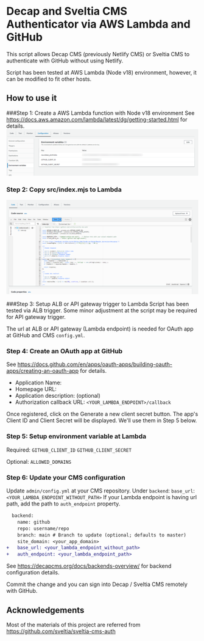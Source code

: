 # Decap and Sveltia CMS Authenticator via AWS Lambda and GitHub
This script allows Decap CMS (previously Netlify CMS) or Sveltia CMS to authenticate with GitHub without using Netlify.

Script has been tested at AWS Lambda (Node v18) environment, however, it can be modified to fit other hosts.

## How to use it
###Step 1: Create a AWS Lambda function with Node v18 environment
See https://docs.aws.amazon.com/lambda/latest/dg/getting-started.html for details.
![AWS Lambda Environment Variables](https://raw.githubusercontent.com/lubu12/decap-sveltia-cms-auth-lambda/394d947965b7f1d4c8da5f5eda4359c54c18be61/img/sveltia-cms-auth-Lambda.png)

### Step 2: Copy src/index.mjs to Lambda
![AWS Lambda Script](https://raw.githubusercontent.com/lubu12/decap-sveltia-cms-auth-lambda/394d947965b7f1d4c8da5f5eda4359c54c18be61/img/sveltia-cms-auth-Lambda%20(1).png)

###Step 3: Setup ALB or API gateway trigger to Lambda
Script has been tested via ALB trigger. Some minor adjustment at the script may be required for API gateway trigger.

The url at ALB or API gateway (Lambda endpoint) is needed for OAuth app at GitHub and CMS `config.yml`.

### Step 4: Create an OAuth app at GitHub
See https://docs.github.com/en/apps/oauth-apps/building-oauth-apps/creating-an-oauth-app for details.

- Application Name: <Your favorite app name>
- Homepage URL: <Your favorite app url>
- Application description: (optional)
- Authorization callback URL: `<YOUR_LAMBDA_ENDPOINT>/callback`

Once registered, click on the Generate a new client secret button. The app's Client ID and Client Secret will be displayed. We'll use them in Step 5 below.

### Step 5: Setup environment variable at Lambda

Required:
`GITHUB_CLIENT_ID`
`GITHUB_CLIENT_SECRET`

Optional:
`ALLOWED_DOMAINS`

### Step 6: Update your CMS configuration
Update `admin/config.yml` at your CMS repository.
Under `backend`:
`base_url`: `<YOUR_LAMBDA_ENDPOINT_WITHOUT_PATH>`
If your Lambda endpoint is having url path, add the path to `auth_endpoint` property.
```diff
  backend:
    name: github
    repo: username/repo
    branch: main # Branch to update (optional; defaults to master)
    site_domain: <your_app_domain>
+   base_url: <your_lambda_endpoint_without_path>
+   auth_endpoint: <your_lambda_endpoint_path>
```

See https://decapcms.org/docs/backends-overview/ for backend configuration details.

Commit the change and you can sign into Decap / Sveltia CMS remotely with GitHub.

## Acknowledgements
Most of the materials of this project are referred from https://github.com/sveltia/sveltia-cms-auth
